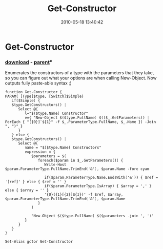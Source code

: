 ﻿---
pid:            1862
parent:         1861
children:       
poster:         Joel Bennett
title:          Get-Constructor
date:           2010-05-18 13:40:42
format:         posh
---

# Get-Constructor

### [download](1862.ps1) - [parent](1861.md)"

Enumerates the constructors of a type with the parameters that they take, so you can figure out what your options are when calling New-Object. Now outputs fully paste-able syntax ;)

```posh
function Get-Constructor {
PARAM( [Type]$type, [Switch]$Simple)
   if($Simple) {
   $type.GetConstructors() | 
      Select @{
         l="$($type.Name) Constructor"
         e={ "New-Object $($type.FullName) $(($_.GetParameters() | ForEach { "[{0}]`${1}" -f $_.ParameterType.FullName, $_.Name }) -Join ", ")" }
      }
   } else {
   $type.GetConstructors() | 
      Select @{
         name = "$($type.Name) Constructors"
         expression = { 
            $parameters = $(
               foreach($param in $_.GetParameters()) {
                  Write-Host $param.ParameterType.FullName.TrimEnd('&'), $param.Name -fore cyan
                  
                  if($param.ParameterType.Name.EndsWith('&')) { $ref = '[ref]' } else { $ref = '' }
                  if($param.ParameterType.IsArray) { $array = ',' } else { $array = '' }
                  '{0}({1}[{2}]${3})' -f $ref, $array, $param.ParameterType.FullName.TrimEnd('&'), $param.Name
               }
            )
         
            "New-Object $($type.FullName) $($parameters -join ', ')"
         }
      }
   }
}

Set-Alias gctor Get-Constructor
```
